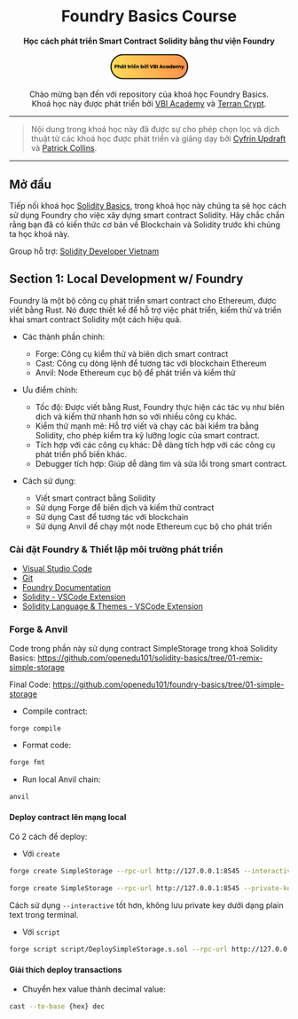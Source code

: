 <div align="center">

<h1>Foundry Basics Course</h1>

<strong>Học cách phát triển Smart Contract Solidity bằng thư viện Foundry</strong>

<p align="center">
<a href="https://www.youtube.com/@VBIAcademy">
        <img src=".github/images/vbi-powered-badge.png" width="145" alt=""/></a>
</p>
Chào mừng bạn đến với repository của khoá học Foundry Basics. <br/> Khoá học này được phát triển bởi <a href="https://www.youtube.com/@VBIAcademy">VBI Academy</a> và <a href="https://www.terrancrypt.com/">Terran Crypt</a>.

</div>

---
> Nội dung trong khoá học này đã được sự cho phép chọn lọc và dịch thuật từ các khoá học được phát triển và giảng dạy bởi [Cyfrin Updraft](https://updraft.cyfrin.io/) và [Patrick Collins](https://www.youtube.com/@PatrickAlphaC).
---

## Mở đầu

Tiếp nối khoá học [Solidity Basics](https://github.com/openedu101/solidity-basics), trong khoá học này chúng ta sẽ học cách sử dụng Foundry cho việc xây dựng smart contract Solidity. Hãy chắc chắn rằng bạn đã có kiến thức cơ bản về Blockchain và Solidity trước khi chúng ta học khoá này.

Group hỗ trợ: <a href="https://discord.gg/htjprg2Puy" style="text-decoration: underline;">Solidity Developer Vietnam</a>

## Section 1: Local Development w/ Foundry

Foundry là một bộ công cụ phát triển smart contract cho Ethereum, được viết bằng Rust. Nó được thiết kế để hỗ trợ việc phát triển, kiểm thử và triển khai smart contract Solidity một cách hiệu quả.

- Các thành phần chính:

  - Forge: Công cụ kiểm thử và biên dịch smart contract
  - Cast: Công cụ dòng lệnh để tương tác với blockchain Ethereum
  - Anvil: Node Ethereum cục bộ để phát triển và kiểm thử

- Ưu điểm chính:

  - Tốc độ: Được viết bằng Rust, Foundry thực hiện các tác vụ như biên dịch và kiểm thử nhanh hơn so với nhiều công cụ khác.
  - Kiểm thử mạnh mẽ: Hỗ trợ viết và chạy các bài kiểm tra bằng Solidity, cho phép kiểm tra kỹ lưỡng logic của smart contract.
  - Tích hợp với các công cụ khác: Dễ dàng tích hợp với các công cụ phát triển phổ biến khác.
  - Debugger tích hợp: Giúp dễ dàng tìm và sửa lỗi trong smart contract.

- Cách sử dụng:

  - Viết smart contract bằng Solidity
  - Sử dụng Forge để biên dịch và kiểm thử contract
  - Sử dụng Cast để tương tác với blockchain
  - Sử dụng Anvil để chạy một node Ethereum cục bộ cho phát triển

### Cài đặt Foundry & Thiết lập môi trường phát triển


- [Visual Studio Code](https://code.visualstudio.com/)
- [Git](https://git-scm.com/)
- [Foundry Documentation](https://book.getfoundry.sh/)
- [Solidity - VSCode Extension](https://marketplace.visualstudio.com/items?itemName=JuanBlanco.solidity)
- [Solidity Language & Themes - VSCode Extension](https://marketplace.visualstudio.com/items?itemName=tintinweb.vscode-solidity-language)

### Forge & Anvil

Code trong phần này sử dụng contract SimpleStorage trong khoá Solidity Basics: https://github.com/openedu101/solidity-basics/tree/01-remix-simple-storage

Final Code: https://github.com/openedu101/foundry-basics/tree/01-simple-storage

- Compile contract:

```
forge compile
```

- Format code:

```bash
forge fmt
```

- Run local Anvil chain:

```bash
anvil
```

#### Deploy contract lên mạng local

Có 2 cách để deploy:

- Với `create`

```bash
forge create SimpleStorage --rpc-url http://127.0.0.1:8545 --interactive
```

```bash
forge create SimpleStorage --rpc-url http://127.0.0.1:8545 --private-key 0xac0974bec39a17e36ba4a6b4d238ff944bacb478cbed5efcae784d7bf4f2ff80
```

Cách sử dụng `--interactive` tốt hơn, không lưu private key dưới dạng plain text trong terminal.

- Với `script`

```bash
forge script script/DeploySimpleStorage.s.sol --rpc-url http://127.0.0.1:8545 --broadcast --private-key 0xac0974bec39a17e36ba4a6b4d238ff944bacb478cbed5efcae784d7bf4f2ff80
```

#### Giải thích deploy transactions

- Chuyển hex value thành decimal value: 
```bash
cast --to-base {hex} dec
```